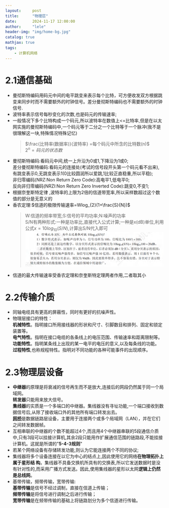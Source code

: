 ```yaml
---
layout:     post
title:      "物理层"
date:       2024-11-17 12:00:00
author:     "lele"
header-img: "img/home-bg.jpg"
catalog: true
mathjax: true
tags:
    - 计算机网络
---
```

# 2.1通信基础
- 曼彻斯特编码用码元中间的电平跳变来表示每个比特，可方便收发双方根据跳变来同步时而不需要额外的时钟信号。差分曼彻斯特编码也不需要额外的时钟信号.
- 波特率表示信号每秒变化的次数,也是码元的传输速率;
- 一般情况下多个比特构成一个码元,所以波特率在数值上<=比特率,但是在以太网实施的曼彻斯特编码中,一个码元等于二分之一个比特等于一个脉冲(我不是很理解这一块,特殊情况特殊记忆)
  >$\frac{比特率(数据率)}{波特率} =每个码元中所含的比特数(n)$<br> $2^{n}=码元的状态数$
  > 
- 曼彻斯特编码:看码元中间,统一上升沿为0或1,下降沿为1或0;  
差分曼彻斯特编码:看码元的连接处(考试的信号段开头第一个码元看不出来),有跳变表示0,无跳变表示1(0比较圆润所以爱跳,1比较正直稳重,所以平稳);  
非归零编码(NRZ:Non Return Zero Code):高电平1,低电平0;  
反向非归零编码(NRZI:Non Return Zero Inverted Code):跳变0,不变1;
- 根据奈奎斯特定律 ,波特率的上限为2倍的信道带宽率,所以采样数超过这个数值的部分是无意义的
- 香农定理:$信道的极限传输速率=Wlog_{2}(1+\frac{S}{N})$
  >W:信道的频率带宽;S:信号的平均功率;N:噪声的功率<br>
  >S/N有两种形式:一种是功率比,直接代入公式计算;一种是x(dB)单位,利用公式$x=10log_{10}(S/N)$,计算出S/N代入即可<br>![aa6265cf611fd4f022d7c753c7aab827.png](/img/in-post/aa6265cf611fd4f022d7c753c7aab827.png)
- 信道的最大传输速率受香农定理和奈奎斯特定理两者作用,二者取其小
# 2.2传输介质
- 同轴电缆具有更高的屏蔽性，同时有更好的抗噪声性。
- 物理层接口的特性：<br>**机械特性**。指明接口所用接线器的形状和尺寸、引脚数目和排列、固定和锁定装置等。<br>**电气特性**。指明在接口电缆的各条线上的电压范围、传输速率和距离限制等。<br>**功能特性**。指明某条线上出现的某一电平的电压的意义,以及每条线的功能。<br>**过程特性**,也称规程特性。指明对不同功能的各种可能事件的出现顺序。
# 2.3物理层设备
- **中继器**的原理是将衰减的信号再生而不是放大,连接后的网段仍然属于同一个局域网。<br>**转发器**只能用来放大信号。<br>**集线器**的实质是一个多端口的中继器。集线器没有寻址功能,一个端口接收到数据信号后,从除了接收端口外的其他所有端口转发出去。<br>[**网桥**](https://www.doubao.com/thread/a52b99f571a7a)是数据链路层设备，主要用于连接两个或多个局域网（LAN），并在它们之间转发数据帧。
- 互相串联的中继器的个数不能超过4个,而且用4个中继器串联的5段通信介质中,只有3段可以挂接计算机,其余2段只能用作扩展通信范围的链路段,不能挂接计算机。这就是所谓的"**5-4-3规则**"
- 若某个网络设备有存储转发功能,则认为它能连接两个不同的协议;
- 集线器将多个设备连接在以它为中心的结点上,因此使用它的网络**在物理拓扑上属于星形结
构**。集线器不具备交换机所具有的交换表,所以它发送数据时是没有针对性的,而采用广播方式发送。因此,使用集线器的星形以太网**逻辑上仍然是总线网**。
- 基带传输，频带传输，宽带传输:<br>**基带传输**是信号不经过调制，直接在信道上传输；<br>**频带传输**是将信号进行调制之后进行传输；<br>**宽带传输**是在频带传输的基础上将链路划分为多个信道进行传输。
